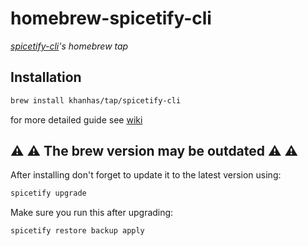 # homebrew-spicetify-cli

*[spicetify-cli](https://github.com/khanhas/spicetify-cli)'s homebrew tap*

## Installation

```sh 
brew install khanhas/tap/spicetify-cli
```

for more detailed guide see [wiki](https://github.com/khanhas/spicetify-cli/wiki/Installation)

## :warning: :warning: **The brew version may be outdated** :warning: :warning:

After installing don't forget to update it to the latest version using:

```sh
spicetify upgrade
```

Make sure you run this after upgrading:

```sh
spicetify restore backup apply
```
